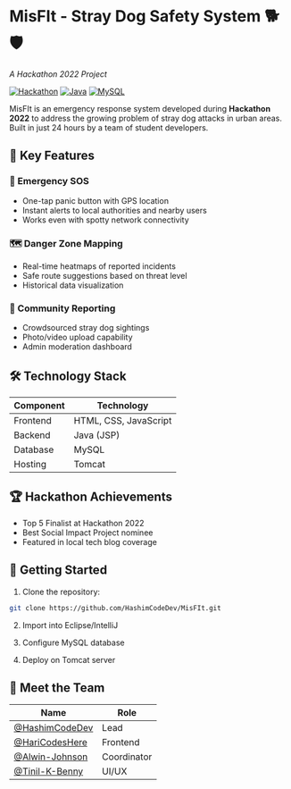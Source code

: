 # MisFIt - Stray Dog Safety System 🐕🛡️
*A Hackathon 2022 Project*

[![Hackathon](https://img.shields.io/badge/Hackathon-2022-blueviolet)](https://example.com)
[![Java](https://img.shields.io/badge/Backend-Java-orange)](https://java.com)
[![MySQL](https://img.shields.io/badge/Database-MySQL-blue)](https://mysql.com)

MisFIt is an emergency response system developed during **Hackathon 2022** to address the growing problem of stray dog attacks in urban areas. Built in just 24 hours by a team of student developers.

## 🌟 Key Features

### 🚨 Emergency SOS
- One-tap panic button with GPS location
- Instant alerts to local authorities and nearby users
- Works even with spotty network connectivity

### 🗺️ Danger Zone Mapping
- Real-time heatmaps of reported incidents
- Safe route suggestions based on threat level
- Historical data visualization

### 📝 Community Reporting
- Crowdsourced stray dog sightings
- Photo/video upload capability
- Admin moderation dashboard

## 🛠️ Technology Stack
| Component       | Technology |
|----------------|------------|
| Frontend       | HTML, CSS, JavaScript |
| Backend        | Java (JSP) |
| Database       | MySQL      |
| Hosting        | Tomcat        |

## 🏆 Hackathon Achievements
- Top 5 Finalist at Hackathon 2022
- Best Social Impact Project nominee
- Featured in local tech blog coverage

## 🚀 Getting Started
1. Clone the repository:
```bash
git clone https://github.com/HashimCodeDev/MisFIt.git
```
2. Import into Eclipse/IntelliJ

3. Configure MySQL database

4. Deploy on Tomcat server

## 🤝 Meet the Team

| Name                                                       | Role       |
|------------------------------------------------------------|------------|
| [@HashimCodeDev](https://github.com/HashimCodeDev)         | Lead       |
| [@HariCodesHere](https://github.com/HariCodesHere)         | Frontend   |
| [@Alwin-Johnson](https://github.com/Alwin-Johnson)         | Coordinator|
| [@Tinil-K-Benny](https://github.com/Tinil-K-Benny)         | UI/UX      |

